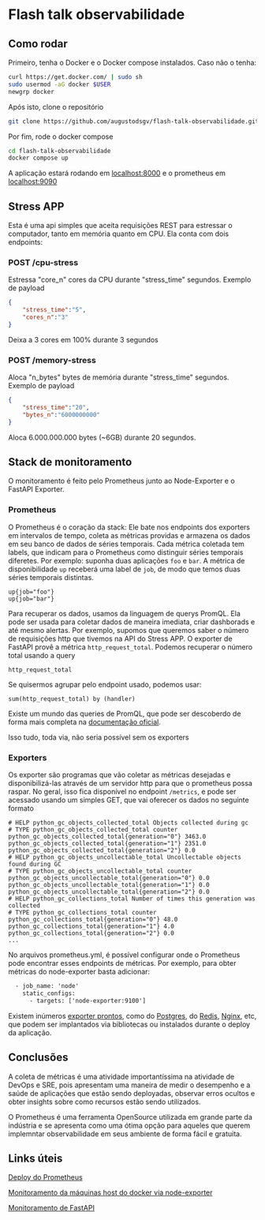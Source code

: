 # Flash talk observabilidade
## Como rodar
Primeiro, tenha o Docker e o Docker compose instalados. Caso não o tenha:
```sh
curl https://get.docker.com/ | sudo sh
sudo usermod -aG docker $USER
newgrp docker
```
Após isto, clone o repositório
```sh
git clone https://github.com/augustodsgv/flash-talk-observabilidade.git
```
Por fim, rode o docker compose
```sh
cd flash-talk-observabilidade
docker compose up
```
A aplicação estará rodando em [localhost:8000](http://localhost:8000) e o prometheus em [localhost:9090](http://localhost:9090)
## Stress APP
Esta é uma api simples que aceita requisições REST para estressar o computador, tanto em memória quanto em CPU. Ela conta com dois endpoints:
### POST /cpu-stress
Estressa "core_n" cores da CPU durante "stress_time" segundos. Exemplo de payload

```json
{
    "stress_time":"5",
    "cores_n":"3"
}
```
Deixa a 3 cores em 100% durante 3 segundos
### POST /memory-stress
Aloca "n_bytes" bytes de memória durante "stress_time" segundos. Exemplo de payload

```json
{
    "stress_time":"20",
    "bytes_n":"6000000000"
}
```
Aloca 6.000.000.000 bytes (~6GB) durante 20 segundos.
## Stack de monitoramento
O monitoramento é feito pelo Prometheus junto ao Node-Exporter e o FastAPI Exporter.
### Prometheus
O Prometheus é o coração da stack: Ele bate nos endpoints dos exporters em intervalos de tempo, coleta as métricas providas e armazena os dados em seu banco de dados de séries temporais. 
Cada métrica coletada tem labels, que indicam para o Prometheus como distinguir séries temporais diferetes. Por exemplo: suponha duas aplicações `foo` e `bar`. A métrica de disponibilidade `up` receberá uma label de `job`, de modo que temos duas séries temporais distintas.
```
up{job="foo"}
up{job="bar"}
```
Para recuperar os dados, usamos da linguagem de querys PromQL. Ela pode ser usada para coletar dados de maneira imediata, criar dashborads e até mesmo alertas. Por exemplo, supomos que queremos saber o número de requisições http que tivemos na API do Stress APP. O exporter de FastAPI provê a métrica `http_request_total`. Podemos recuperar o número total usando a query
```
http_request_total
```
Se quisermos agrupar pelo endpoint usado, podemos usar:
```
sum(http_request_total) by (handler)
```
Existe um mundo das queries de PromQL, que pode ser descoberdo de forma mais completa na [documentação oficial](https://prometheus.io/docs/prometheus/latest/querying/basics/).

Isso tudo, toda via, não seria possível sem os exporters

### Exporters
Os exporter são programas que vão coletar as métricas desejadas e disponibilizá-las através de um servidor http para que o prometheus possa raspar.
No geral, isso fica disponível no endpoint `/metrics`, e pode ser acessado usando um simples GET, que vai oferecer os dados no seguinte formato
```
# HELP python_gc_objects_collected_total Objects collected during gc
# TYPE python_gc_objects_collected_total counter
python_gc_objects_collected_total{generation="0"} 3463.0
python_gc_objects_collected_total{generation="1"} 2351.0
python_gc_objects_collected_total{generation="2"} 0.0
# HELP python_gc_objects_uncollectable_total Uncollectable objects found during GC
# TYPE python_gc_objects_uncollectable_total counter
python_gc_objects_uncollectable_total{generation="0"} 0.0
python_gc_objects_uncollectable_total{generation="1"} 0.0
python_gc_objects_uncollectable_total{generation="2"} 0.0
# HELP python_gc_collections_total Number of times this generation was collected
# TYPE python_gc_collections_total counter
python_gc_collections_total{generation="0"} 48.0
python_gc_collections_total{generation="1"} 4.0
python_gc_collections_total{generation="2"} 0.0
...
```
No arquivos prometheus.yml, é possível configurar onde o Prometheus pode encontrar esses endpoints de métricas. Por exemplo, para obter métricas do node-exporter basta adicionar:
```diff
  - job_name: 'node'
    static_configs:
      - targets: ['node-exporter:9100']
```

Existem inúmeros [exporter prontos](https://prometheus.io/docs/instrumenting/exporters/), como do [Postgres](https://github.com/prometheus-community/postgres_exporter), do [Redis](https://github.com/oliver006/redis_exporter), [Nginx](https://github.com/knyar/nginx-lua-prometheus), etc, que podem ser implantados via bibliotecas ou instalados durante o deploy da aplicação.

## Conclusões
A coleta de métricas é uma atividade importantíssima na atividade de DevOps e SRE, pois apresentam uma maneira de medir o desempenho e a saúde de aplicações que estão sendo deployadas, observar erros ocultos e obter insights sobre como recursos estão sendo utilizados.

O Prometheus é uma ferramenta OpenSource utilizada em grande parte da indústria e se apresenta como uma ótima opção para aqueles que querem implemntar observabilidade em seus ambiente de forma fácil e gratuita.

## Links úteis
[Deploy do Prometheus](https://prometheus.io/docs/prometheus/latest/installation/)

[Monitoramento da máquinas host do docker via node-exporter](https://grafana.com/docs/grafana-cloud/send-data/metrics/metrics-prometheus/prometheus-config-examples/docker-compose-linux/)

[Monitoramento de FastAPI](https://dev.to/ken_mwaura1/getting-started-monitoring-a-fastapi-app-with-grafana-and-prometheus-a-step-by-step-guide-3fbn)